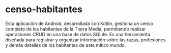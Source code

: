 # censo-habitantes
Esta aplicación de Android, desarrollada con Kotlin, gestiona un censo completo de los habitantes de la Tierra Media, permitiendo realizar operaciones CRUD en una base de datos SQLite. Es una herramienta diseñada para registrar y organizar información sobre las razas, profesiones y demás detalles de los habitantes de este mítico mundo.

